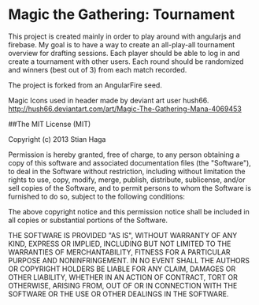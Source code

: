 # Magic the Gathering: Tournament

This project is created mainly in order to play around with angularjs and firebase.
My goal is to have a way to create an all-play-all tournament overview for drafting sessions.
Each player should be able to log in and create a tournament with other users.
Each round should be randomized and winners (best out of 3) from each match recorded.

The project is forked from an AngularFire seed.

Magic Icons used in header made by deviant art user hush66.
http://hush66.deviantart.com/art/Magic-The-Gathering-Mana-4069453

##The MIT License (MIT)

 Copyright (c) 2013 Stian Haga

 Permission is hereby granted, free of charge, to any person obtaining a copy
 of this software and associated documentation files (the "Software"), to deal
 in the Software without restriction, including without limitation the rights
 to use, copy, modify, merge, publish, distribute, sublicense, and/or sell
 copies of the Software, and to permit persons to whom the Software is
 furnished to do so, subject to the following conditions:

 The above copyright notice and this permission notice shall be included in
 all copies or substantial portions of the Software.

 THE SOFTWARE IS PROVIDED "AS IS", WITHOUT WARRANTY OF ANY KIND, EXPRESS OR
 IMPLIED, INCLUDING BUT NOT LIMITED TO THE WARRANTIES OF MERCHANTABILITY,
 FITNESS FOR A PARTICULAR PURPOSE AND NONINFRINGEMENT. IN NO EVENT SHALL THE
 AUTHORS OR COPYRIGHT HOLDERS BE LIABLE FOR ANY CLAIM, DAMAGES OR OTHER
 LIABILITY, WHETHER IN AN ACTION OF CONTRACT, TORT OR OTHERWISE, ARISING FROM,
 OUT OF OR IN CONNECTION WITH THE SOFTWARE OR THE USE OR OTHER DEALINGS IN
 THE SOFTWARE.